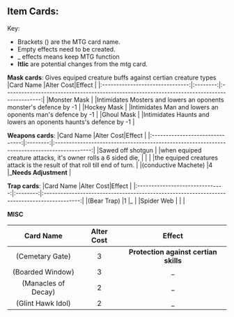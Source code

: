 ## Item Cards:

Key:
* Brackets () are the MTG card name.
* Empty effects need to be created.
* _ effects means keep MTG function
* **Itlic** are potential changes from the mtg card. 

**Mask cards**: Gives equiped creature buffs against certian creature types
|Card Name                        |Alter Cost|Effect                                                                                       |
|:-------------------------------:|:--------:|:-------------------------------------------------------------------------------------------:|
|Monster Mask                     |          |Intimidates Mosters and lowers an oponents monster's defence by -1                           |
|Hockey Mask                      |          |Intimidates Man and lowers an oponents man's defence by -1                                   |
|Ghoul Mask                       |          |Intimidates Haunts and lowers an oponents haunts's defence by -1                             |

**Weapons cards**:
|Card Name                        |Alter Cost|Effect                                                                                       |
|:-------------------------------:|:--------:|:-------------------------------------------------------------------------------------------:|
|Sawed off shotgun                |          |when equiped creature attacks, it's owner rolls a 6 sided die,                               |
|                                 |          |the equiped creatures attack is the result of that roll till end of turn.                    |
|(conductive Machete)             |4         |_**Needs Adjustment**                                                                        |

**Trap cards**:
|Card Name                        |Alter Cost|Effect                                                                                       |
|:-------------------------------:|:--------:|:-------------------------------------------------------------------------------------------:|
|(Bear Trap)                      |1         |_                                                                                            |
|Spider Web                       |          |                                                                                             |

**MISC**

|Card Name                        |Alter Cost|Effect                                                                                       |
|:-------------------------------:|:--------:|:-------------------------------------------------------------------------------------------:|
|(Cemetary Gate)                  |3         |**Protection against certian skills**                                                        |
|(Boarded Window)                 |3         |_                                                                                            |
|(Manacles of Decay)              |2         |_                                                                                            |
|(Glint Hawk Idol)                |2         |_                                                                                            |



